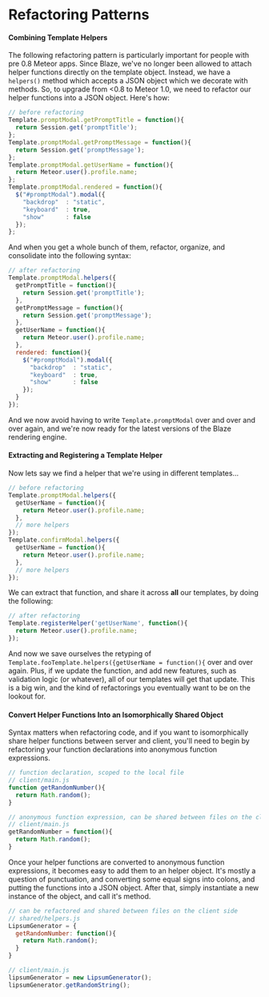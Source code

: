 Refactoring Patterns   
============================


#### Combining Template Helpers
The following refactoring pattern is particularly important for people with pre 0.8 Meteor apps.  Since Blaze, we've no longer been allowed to attach helper functions directly on the template object.  Instead, we have a ``helpers()`` method which accepts a JSON object which we decorate with methods.  So, to upgrade from <0.8 to Meteor 1.0, we need to refactor our helper functions into a JSON object.  Here's how:
````js
// before refactoring
Template.promptModal.getPromptTitle = function(){
  return Session.get('promptTitle');
};
Template.promptModal.getPromptMessage = function(){
  return Session.get('promptMessage');
};
Template.promptModal.getUserName = function(){
  return Meteor.user().profile.name;
};
Template.promptModal.rendered = function(){
  $("#promptModal").modal({                    
    "backdrop"  : "static",
    "keyboard"  : true,
    "show"      : false                     
  });
};

````

And when you get a whole bunch of them, refactor, organize, and consolidate into the following syntax:  
````js
// after refactoring
Template.promptModal.helpers({
  getPromptTitle = function(){
    return Session.get('promptTitle');
  },
  getPromptMessage = function(){
    return Session.get('promptMessage');
  },
  getUserName = function(){
    return Meteor.user().profile.name;
  },
  rendered: function(){
    $("#promptModal").modal({                    
      "backdrop"  : "static",
      "keyboard"  : true,
      "show"      : false                     
    });
  }
});
````
And we now avoid having to write ``Template.promptModal`` over and over and over again, and we're now ready for the latest versions of the Blaze rendering engine.

#### Extracting and Registering a Template Helper
Now lets say we find a helper that we're using in different templates...
````js
// before refactoring
Template.promptModal.helpers({
  getUserName = function(){
    return Meteor.user().profile.name;
  },
  // more helpers
});
Template.confirmModal.helpers({
  getUserName = function(){
    return Meteor.user().profile.name;
  },
  // more helpers
});
````

We can extract that function, and share it across **all** our templates, by doing the following:  
````js
// after refactoring
Template.registerHelper('getUserName', function(){
  return Meteor.user().profile.name;
});
````
And now we save ourselves the retyping of ``Template.fooTemplate.helpers({getUserName = function(){`` over and over again.  Plus, if we update the function, and add new features, such as validation logic (or whatever), all of our templates will get that update.  This is a big win, and the kind of refactorings you eventually want to be on the lookout for.  



#### Convert Helper Functions Into an Isomorphically Shared Object  

Syntax matters when refactoring code, and if you want to isomorphically share helper functions between server and client, you'll need to begin by refactoring your function declarations into anonymous function expressions.
````js
// function declaration, scoped to the local file  
// client/main.js
function getRandomNumber(){
  return Math.random();
}

// anonymous function expression, can be shared between files on the client side
// client/main.js
getRandomNumber = function(){
  return Math.random();
}
````

Once your helper functions are converted to anonymous function expressions, it becomes easy to add them to an helper object.  It's mostly a question of punctuation, and converting some equal signs into colons, and putting the functions into a JSON object.  After that, simply instantiate a new instance of the object, and call it's method.

````js
// can be refactored and shared between files on the client side
// shared/helpers.js
LipsumGenerator = {
  getRandomNumber: function(){
    return Math.random();
  }
}

// client/main.js
lipsumGenerator = new LipsumGenerator();
lipsumGenerator.getRandomString();
````




